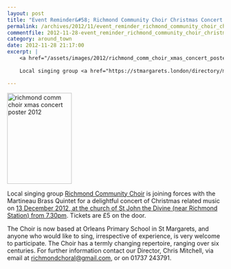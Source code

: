 ```yaml
---
layout: post
title: "Event Reminder&#58; Richmond Community Choir Christmas Concert - 13 December 2012"
permalink: /archives/2012/11/event_reminder_richmond_community_choir_christmas.html
commentfile: 2012-11-28-event_reminder_richmond_community_choir_christmas
category: around_town
date: 2012-11-28 21:17:00
excerpt: |
    <a href="/assets/images/2012/richmond_comm_choir_xmas_concert_poster_2012.png" title="See larger version of - richmond comm choir xmas concert poster 2012"><img src="/assets/images/2012/richmond_comm_choir_xmas_concert_poster_2012_thumb.png" width="150" height="212" alt="richmond comm choir xmas concert poster 2012" class="photo right" /></a>
    
    Local singing group <a href="https://stmargarets.london/directory/music/201205311730">Richmond Community Choir</a> is joining forces with the Martineau Brass Quintet for a delightful concert of Christmas related music on <a href="https://stmargarets.london/event/concert/200705143700.">13 December 2012, at the church of St John the Divine (near Richmond Station) from 7.30pm</a>  Tickets are &pound;5 on the door.

---
```


<a href="/assets/images/2012/richmond_comm_choir_xmas_concert_poster_2012.png" title="See larger version of - richmond comm choir xmas concert poster 2012"><img src="/assets/images/2012/richmond_comm_choir_xmas_concert_poster_2012_thumb.png" width="150" height="212" alt="richmond comm choir xmas concert poster 2012" class="photo right" /></a>

Local singing group [Richmond Community Choir](/directory/music/201205311730) is joining forces with the Martineau Brass Quintet for a delightful concert of Christmas related music on [13 December 2012, at the church of St John the Divine (near Richmond Station) from 7.30pm](/event/concert/200705143700). Tickets are £5 on the door.

The Choir is now based at Orleans Primary School in St Margarets, and anyone who would like to sing, irrespective of experience, is very welcome to participate. The Choir has a termly changing repertoire, ranging over six centuries. For further information contact our Director, Chris Mitchell, via email at <richmondchoral@gmail.com>, or on 01737 243791.
